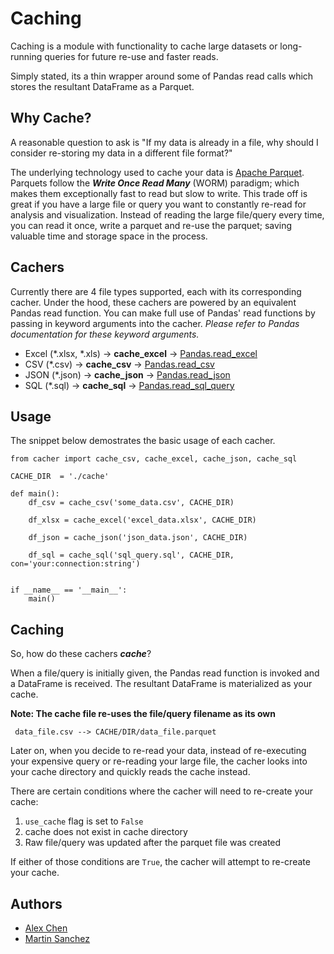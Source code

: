 # Caching

Caching is a module with functionality to cache large datasets or long-running queries for future re-use and faster reads. 

Simply stated, its a thin wrapper around some of Pandas read calls which stores the resultant DataFrame as a Parquet. 

## Why Cache?

A reasonable question to ask is "If my data is already in a file, why should I consider re-storing my data in a 
different file format?"

The underlying technology used to cache your data is [Apache Parquet](https://parquet.apache.org/). Parquets follow the
_**Write Once Read Many**_ (WORM) paradigm; which makes them exceptionally fast to read but slow to write. This trade off
is great if you have a large file or query you want to constantly re-read for analysis and visualization. Instead of
reading the large file/query every time, you can read it once, write a parquet and re-use the parquet; saving valuable time and
storage space in the process. 

## Cachers

Currently there are 4 file types supported, each with its corresponding cacher. 
Under the hood, these cachers are powered by an equivalent Pandas read function. 
You can make full use of Pandas' read functions by passing in keyword arguments into the cacher. 
_Please refer to Pandas documentation for these keyword arguments._ 

* Excel (*.xlsx, *.xls) -> **cache_excel** -> [Pandas.read_excel](https://pandas.pydata.org/pandas-docs/stable/generated/pandas.read_excel.html)
* CSV (*.csv) -> **cache_csv** -> [Pandas.read_csv](https://pandas.pydata.org/pandas-docs/stable/generated/pandas.read_csv.html)
* JSON (*.json) -> **cache_json** -> [Pandas.read_json](https://pandas.pydata.org/pandas-docs/stable/generated/pandas.read_json.html)
* SQL (*.sql) -> **cache_sql** -> [Pandas.read_sql_query](https://pandas.pydata.org/pandas-docs/stable/generated/pandas.read_sql_query.html)


## Usage

The snippet below demostrates the basic usage of each cacher.

```
from cacher import cache_csv, cache_excel, cache_json, cache_sql

CACHE_DIR  = './cache'

def main():
    df_csv = cache_csv('some_data.csv', CACHE_DIR)

    df_xlsx = cache_excel('excel_data.xlsx', CACHE_DIR)

    df_json = cache_json('json_data.json', CACHE_DIR)

    df_sql = cache_sql('sql_query.sql', CACHE_DIR, con='your:connection:string')


if __name__ == '__main__':
    main()
```

## Caching

So, how do these cachers _**cache**_? 

When a file/query is initially given, the Pandas read function is invoked and a DataFrame is received. The resultant 
DataFrame is materialized as your cache. 

**Note: The cache file re-uses the file/query filename as its own**

` data_file.csv --> CACHE/DIR/data_file.parquet`

Later on, when you decide to re-read your data, instead of re-executing your expensive query or re-reading your large file,
the cacher looks into your cache directory and quickly reads the cache instead.

There are certain conditions where the cacher will need to re-create your cache: 

1. `use_cache` flag is set to `False`
2. cache does not exist in cache directory
3. Raw file/query was updated after the parquet file was created

If either of those conditions are `True`, the cacher will attempt to re-create your cache. 

## Authors

* [Alex Chen](https://github.com/alchenist)
* [Martin Sanchez](https://github.com/msanchavila)
